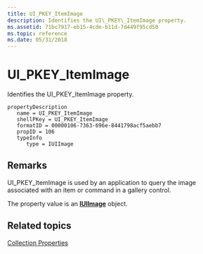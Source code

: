 ```yaml
---
title: UI_PKEY_ItemImage
description: Identifies the UI\_PKEY\_ItemImage property.
ms.assetid: 71bc7917-eb15-4cde-b11d-7d449f95cd50
ms.topic: reference
ms.date: 05/31/2018
---
```


# UI\_PKEY\_ItemImage

Identifies the UI\_PKEY\_ItemImage property.

```
propertyDescription
   name = UI_PKEY_ItemImage
   shellPKey = UI_PKEY_ItemImage
   formatID = 00000106-7363-696e-8441798acf5aebb7
   propID = 106
   typeInfo
      type = IUIImage
```

## Remarks

UI\_PKEY\_ItemImage is used by an application to query the image associated with an item or command in a gallery control.

The property value is an [**IUIImage**](/windows/desktop/api/uiribbon/nn-uiribbon-iuiimage) object.

## Related topics

<dl> <dt>

[Collection Properties](windowsribbon-reference-properties-collection.md)
</dt> </dl>

 

 
